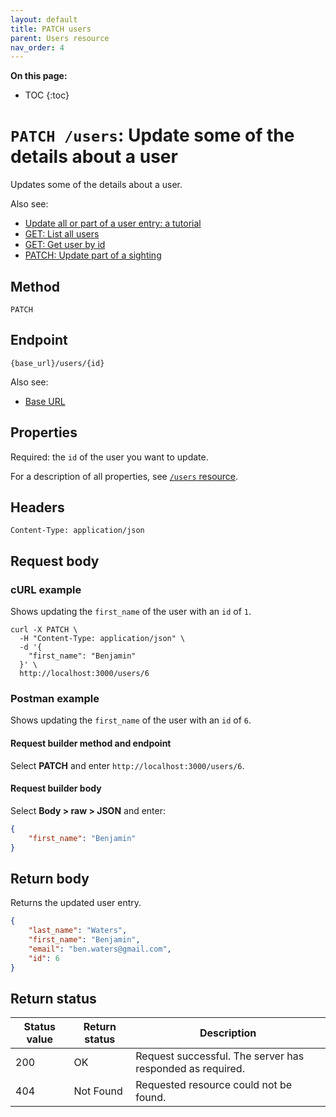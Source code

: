 ```yaml
---
layout: default
title: PATCH users
parent: Users resource
nav_order: 4
---
```


**On this page:**

- TOC
{:toc}

# `PATCH /users`: Update some of the details about a user

Updates some of the details about a user.

Also see:

- [Update all or part of a user entry: a tutorial](../../tutorials/update-user.md)
- [GET: List all users](./users-get.md)
- [GET: Get user by id](./users-get.md)
- [PATCH: Update part of a sighting](../sightings-resource/sightings-patch.md)

## Method

`PATCH`

## Endpoint

`{base_url}/users/{id}`

Also see:

- [Base URL](../base-url.md)

## Properties

Required: the `id` of the user you want to update.

For a description of all properties, see [`/users` resource](./users-resource.md#properties).

## Headers

`Content-Type: application/json`

## Request body

### cURL example

Shows updating the `first_name` of the user with an `id` of `1`.

```shell
curl -X PATCH \
  -H "Content-Type: application/json" \
  -d '{
    "first_name": "Benjamin"
  }' \
  http://localhost:3000/users/6
```

### Postman example

Shows updating the `first_name` of the user with an `id` of `6`.

#### Request builder method and endpoint

Select **PATCH** and enter  `http://localhost:3000/users/6`.

#### Request builder body

Select **Body > raw > JSON** and enter:

```json
{
    "first_name": "Benjamin"
}
```

## Return body

Returns the updated user entry.

```json
{
    "last_name": "Waters",
    "first_name": "Benjamin",
    "email": "ben.waters@gmail.com",
    "id": 6
}
```

## Return status

| Status value | Return status | Description                                               |
| ------------ | ------------- | --------------------------------------------------------- |
| 200          | OK            | Request successful. The server has responded as required. |
| 404          | Not Found     | Requested resource could not be found.                    |

